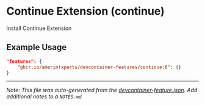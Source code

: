 
# Continue Extension (continue)

Install Continue Extension

## Example Usage

```json
"features": {
    "ghcr.io/amerintxperts/devcontainer-features/continue:0": {}
}
```





---

_Note: This file was auto-generated from the [devcontainer-feature.json](https://github.com/amerintxperts/devcontainer-features/blob/main/src/continue/devcontainer-feature.json).  Add additional notes to a `NOTES.md`._
